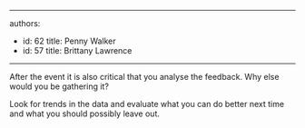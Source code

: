 

---
authors:
  - id: 62
    title: Penny Walker
  - id: 57
    title: Brittany Lawrence
---




<span class='intro'> <p class="ssw15-rteElement-P">After the event it is also critical that you analyse the feedback. Why else would you be gathering it?&#160;​​</p> </span>

<p class="ssw15-rteElement-P">​Look for trends in the data and evaluate what you can do better next time and what you should possibly leave out.&#160;​​​​</p>


